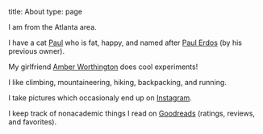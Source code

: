 title: About
type: page

I am from the Atlanta area.

I have a cat [Paul](/static/images/paul.jpg) who is fat, happy, and named after [Paul Erdos](https://en.wikipedia.org/wiki/Paul_Erd%C5%91s) (by his previous owner).

My girlfriend [Amber Worthington](http://amberkworthington.com) does cool experiments!

I like climbing, mountaineering, hiking, backpacking, and running.

I take pictures which occasionaly end up on [Instagram](http://instagram.com/zmjones2992).

I keep track of nonacademic things I read on [Goodreads](https://www.goodreads.com/user/show/29217877-zachary-jones) (ratings, reviews, and favorites).
